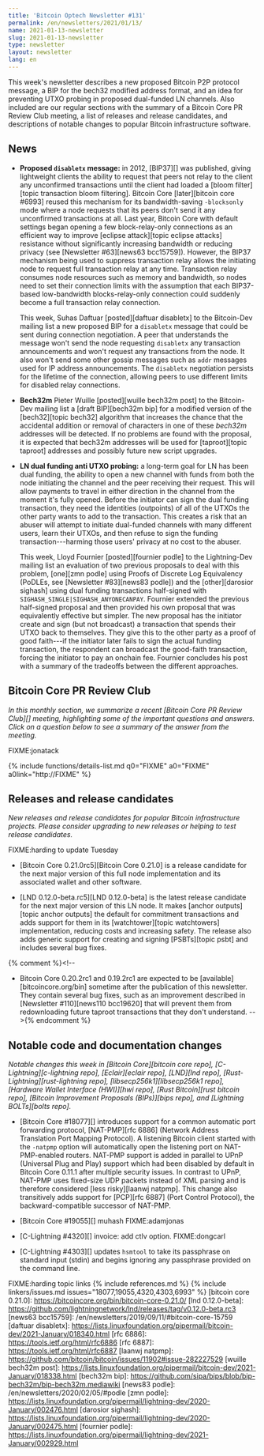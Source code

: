 ```yaml
---
title: 'Bitcoin Optech Newsletter #131'
permalink: /en/newsletters/2021/01/13/
name: 2021-01-13-newsletter
slug: 2021-01-13-newsletter
type: newsletter
layout: newsletter
lang: en
---
```

This week's newsletter describes a new proposed Bitcoin P2P protocol
message, a BIP for the bech32 modified address format, and an idea for
preventing UTXO probing in proposed dual-funded LN channels.  Also
included are our regular sections with the summary of a Bitcoin Core PR
Review Club meeting, a list of releases and release candidates, and
descriptions of notable changes to popular Bitcoin infrastructure
software.

## News

- **Proposed `disabletx` message:** in 2012, [BIP37][] was published,
  giving lightweight clients the ability to request that peers not
  relay to the client any unconfirmed transactions until the client
  had loaded a [bloom filter][topic transaction bloom filtering].
  Bitcoin Core [later][bitcoin core #6993] reused this mechanism for its
  bandwidth-saving `-blocksonly` mode where a node requests that its
  peers don't send it any unconfirmed transactions at all.  Last year,
  Bitcoin Core with default settings began opening a few
  block-relay-only connections as an efficient way to improve [eclipse
  attack][topic eclipse attacks] resistance without significantly
  increasing bandwidth or reducing privacy (see [Newsletter #63][news63
  bcc15759]).  However, the BIP37 mechanism being used to suppress
  transaction relay allows the initiating node to request full
  transaction relay at any time.  Transaction relay consumes node
  resources such as memory and bandwidth, so nodes need to set their
  connection limits with the assumption that each
  BIP37-based low-bandwidth blocks-relay-only connection could suddenly
  become a full transaction relay connection.

    This week, Suhas Daftuar [posted][daftuar disabletx] to the
    Bitcoin-Dev mailing list a new proposed BIP for a `disabletx`
    message that could be sent during connection negotiation.  A peer
    that understands the message won't send the node requesting
    `disabletx` any transaction announcements and won't request any
    transactions from the node.  It also won't send some other gossip
    messages such as `addr` messages used for IP address announcements.
    The `disabletx` negotiation persists for the lifetime of the
    connection, allowing peers to use different limits for disabled
    relay connections.

- **Bech32m** Pieter Wuille [posted][wuille bech32m post] to the
  Bitcoin-Dev mailing list a [draft BIP][bech32m bip] for a modified
  version of the [bech32][topic bech32] algorithm that increases the
  chance that the accidental addition or removal of characters in one of
  these *bech32m* addresses will be detected.  If no problems are found
  with the proposal, it is expected that bech32m addresses will be used
  for [taproot][topic taproot] addresses and possibly future new script
  upgrades.

- **LN dual funding anti UTXO probing:** a long-term goal for LN has
  been dual funding, the ability to open a new channel with funds from
  both the node initiating the channel and the peer receiving their
  request.  This will allow payments to travel in either direction in
  the channel from the moment it's fully opened.  Before the initiator
  can sign the dual funding transaction, they need the identities
  (outpoints) of all of the UTXOs the other party wants to add to the
  transaction.  This creates a risk that an abuser will attempt to
  initiate dual-funded channels with many different users, learn their
  UTXOs, and then refuse to sign the funding transaction---harming those
  users' privacy at no cost to the abuser.

    This week, Lloyd Fournier [posted][fournier podle] to the Lightning-Dev
    mailing list an evaluation of two previous proposals to deal
    with this problem, [one][zmn podle] using Proofs of Discrete Log
    Equivalency (PoDLEs, see [Newsletter #83][news83 podle]) and the
    [other][darosior sighash] using dual funding transactions
    half-signed with `SIGHASH_SINGLE|SIGHASH_ANYONECANPAY`.  Fournier
    extended the previous half-signed proposal and then provided his own
    proposal that was equivalently effective but simpler.  The new
    proposal has the initiator create and sign (but not broadcast) a
    transaction that spends their UTXO back to themselves.  They give
    this to the other party as a proof of good faith---if the initiator
    later fails to sign the actual funding transaction, the respondent
    can broadcast the good-faith transaction, forcing the initiator to
    pay an onchain fee.  Fournier concludes his post with a summary of
    the tradeoffs between the different approaches.

## Bitcoin Core PR Review Club

*In this monthly section, we summarize a recent [Bitcoin Core PR Review Club][]
meeting, highlighting some of the important questions and answers.  Click on a
question below to see a summary of the answer from the meeting.*

FIXME:jonatack

{% include functions/details-list.md
  q0="FIXME"
  a0="FIXME"
  a0link="http://FIXME"
%}

## Releases and release candidates

*New releases and release candidates for popular Bitcoin infrastructure
projects.  Please consider upgrading to new releases or helping to test
release candidates.*

FIXME:harding to update Tuesday

- [Bitcoin Core 0.21.0rc5][Bitcoin Core 0.21.0] is a release candidate
  for the next major version of this full node implementation and its
  associated wallet and other software.

- [LND 0.12.0-beta.rc5][LND 0.12.0-beta] is the latest release candidate
  for the next major version of this LN node.  It makes [anchor
  outputs][topic anchor outputs] the default for commitment transactions
  and adds support for them in its [watchtower][topic watchtowers]
  implementation, reducing costs and increasing safety.  The release
  also adds generic support for creating and signing [PSBTs][topic psbt]
  and includes several bug fixes.

{% comment %}<!--
- Bitcoin Core 0.20.2rc1 and 0.19.2rc1 are expected to be
  [available][bitcoincore.org/bin] sometime after the publication of
  this newsletter.  They contain several bug fixes, such as an
  improvement described in [Newsletter #110][news110 bcc19620] that will
  prevent them from redownloading future taproot transactions that they
  don't understand.
-->{% endcomment %}

## Notable code and documentation changes

*Notable changes this week in [Bitcoin Core][bitcoin core repo],
[C-Lightning][c-lightning repo], [Eclair][eclair repo], [LND][lnd repo],
[Rust-Lightning][rust-lightning repo], [libsecp256k1][libsecp256k1
repo], [Hardware Wallet Interface (HWI)][hwi repo],
[Rust Bitcoin][rust bitcoin repo], [Bitcoin Improvement Proposals
(BIPs)][bips repo], and [Lightning BOLTs][bolts repo].*

- [Bitcoin Core #18077][] introduces support for a common automatic port
  forwarding protocol, [NAT-PMP][rfc 6886] (Network Address Translation Port
  Mapping Protocol).  A listening Bitcoin client started with the `-natpmp`
  option will automatically open the listening port on NAT-PMP-enabled routers.
  NAT-PMP support is added in parallel to UPnP (Universal Plug and Play) support
  which had been disabled by default in Bitcoin Core 0.11.1 after multiple
  security issues. In contrast to UPnP, NAT-PMP uses fixed-size UDP packets
  instead of XML parsing and is therefore considered [less risky][laanwj
  natpmp]. This change also transitively adds support for [PCP][rfc 6887] (Port
  Control Protocol), the backward-compatible successor of NAT-PMP.

- [Bitcoin Core #19055][] muhash FIXME:adamjonas

- [C-Lightning #4320][] invoice: add ctlv option.  FIXME:dongcarl

- [C-Lightning #4303][] updates `hsmtool` to take its passphrase on
  standard input (stdin) and begins ignoring any passphrase provided on
  the command line.

FIXME:harding topic links
{% include references.md %}
{% include linkers/issues.md issues="18077,19055,4320,4303,6993" %}
[bitcoin core 0.21.0]: https://bitcoincore.org/bin/bitcoin-core-0.21.0/
[lnd 0.12.0-beta]: https://github.com/lightningnetwork/lnd/releases/tag/v0.12.0-beta.rc3
[news63 bcc15759]: /en/newsletters/2019/09/11/#bitcoin-core-15759
[daftuar disabletx]: https://lists.linuxfoundation.org/pipermail/bitcoin-dev/2021-January/018340.html
[rfc 6886]: https://tools.ietf.org/html/rfc6886
[rfc 6887]: https://tools.ietf.org/html/rfc6887
[laanwj natpmp]: https://github.com/bitcoin/bitcoin/issues/11902#issue-282227529
[wuille bech32m post]: https://lists.linuxfoundation.org/pipermail/bitcoin-dev/2021-January/018338.html
[bech32m bip]: https://github.com/sipa/bips/blob/bip-bech32m/bip-bech32m.mediawiki
[news83 podle]: /en/newsletters/2020/02/05/#podle
[zmn podle]: https://lists.linuxfoundation.org/pipermail/lightning-dev/2020-January/002476.html
[darosior sighash]: https://lists.linuxfoundation.org/pipermail/lightning-dev/2020-January/002475.html
[fournier podle]: https://lists.linuxfoundation.org/pipermail/lightning-dev/2021-January/002929.html
